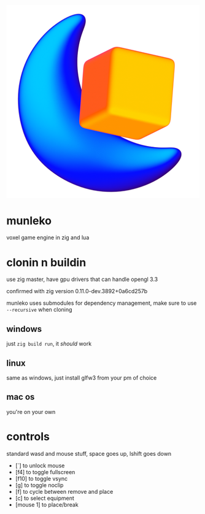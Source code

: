 ![logo](media/logo1024.png)

# munleko

voxel game engine in zig and lua


# clonin n buildin
use zig master, have gpu drivers that can handle opengl 3.3

confirmed with zig version 0.11.0-dev.3892+0a6cd257b

munleko uses submodules for dependency management, make sure to use `--recursive` when cloning


## windows
just `zig build run`, it *should* work

## linux
same as windows, just install glfw3 from your pm of choice

## mac os
you're on your own

# controls
standard wasd and mouse stuff, space goes up, lshift goes down
- \[`\] to unlock mouse
- \[f4\] to toggle fullscreen
- \[f10\] to toggle vsync
- \[g\] to toggle noclip
- \[f\] to cycle between remove and place
- \[c\] to select equipment
- \[mouse 1\] to place/break